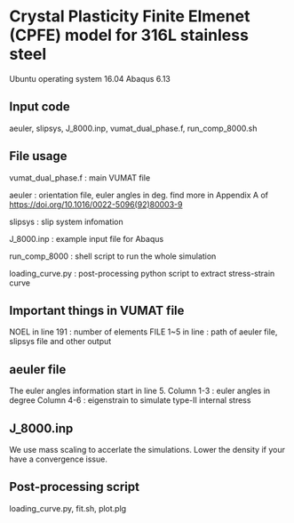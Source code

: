 # Crystal Plasticity Finite Elmenet (CPFE) model for 316L stainless steel
Ubuntu operating system 16.04
Abaqus 6.13

## Input code
aeuler, slipsys, J_8000.inp, vumat_dual_phase.f, run_comp_8000.sh

## File usage
vumat_dual_phase.f		: main VUMAT file

aeuler					: orientation file, euler angles in deg.
						  find more in Appendix A of https://doi.org/10.1016/0022-5096(92)80003-9

slipsys					: slip system infomation

J_8000.inp				: example input file for Abaqus

run_comp_8000			: shell script to run the whole simulation

loading_curve.py		: post-processing python script to extract stress-strain curve


## Important things in VUMAT file
NOEL in line 191		: number of elements
FILE 1~5 in line		: path of aeuler file, slipsys file and other output


## aeuler file
The euler angles information start in line 5. 
Column 1-3				: euler angles in degree
Column 4-6				: eigenstrain to simulate type-II internal stress


## J_8000.inp
We use mass scaling to accerlate the simulations.
Lower the density if your have a convergence issue.

## Post-processing script
loading_curve.py, fit.sh, plot.plg